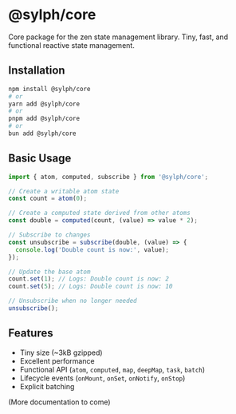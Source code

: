 # @sylph/core

Core package for the zen state management library. Tiny, fast, and functional reactive state management.

## Installation

```bash
npm install @sylph/core
# or
yarn add @sylph/core
# or
pnpm add @sylph/core
# or
bun add @sylph/core
```

## Basic Usage

```typescript
import { atom, computed, subscribe } from '@sylph/core';

// Create a writable atom state
const count = atom(0);

// Create a computed state derived from other atoms
const double = computed(count, (value) => value * 2);

// Subscribe to changes
const unsubscribe = subscribe(double, (value) => {
  console.log('Double count is now:', value);
});

// Update the base atom
count.set(1); // Logs: Double count is now: 2
count.set(5); // Logs: Double count is now: 10

// Unsubscribe when no longer needed
unsubscribe();
```

## Features

*   Tiny size (~3kB gzipped)
*   Excellent performance
*   Functional API (`atom`, `computed`, `map`, `deepMap`, `task`, `batch`)
*   Lifecycle events (`onMount`, `onSet`, `onNotify`, `onStop`)
*   Explicit batching

(More documentation to come)
